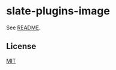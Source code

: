 # slate-plugins-image

See [README](https://github.com/udecode/slate-plugins).

## License

[MIT](../../LICENSE)
